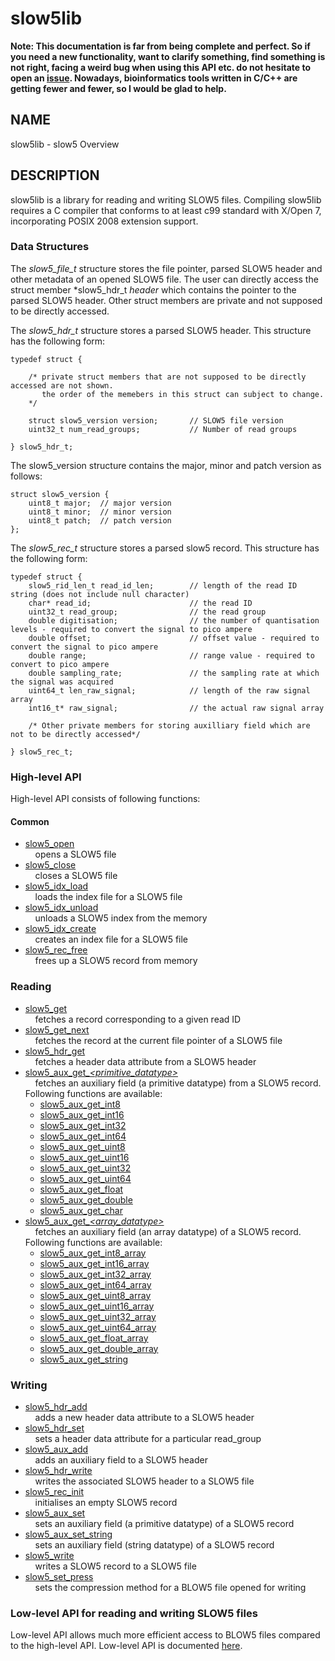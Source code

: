 # slow5lib

**Note: This documentation is far from being complete and perfect. So if you need a new functionality, want to clarify something, find something is not right, facing a weird bug when using this API etc. do not hesitate to open an [issue](https://github.com/hasindu2008/slow5lib/issues). Nowadays, bioinformatics tools written in C/C++ are getting fewer and fewer, so I would be glad to help.**

## NAME

slow5lib - slow5 Overview

## DESCRIPTION

slow5lib is a library for reading and writing SLOW5 files. Compiling slow5lib requires a C compiler that conforms to at least c99 standard with X/Open 7, incorporating POSIX 2008 extension support.

### Data Structures

The *slow5_file_t* structure stores the file pointer, parsed SLOW5 header and other metadata of an opened SLOW5 file.
The user can directly access the struct member *slow5_hdr_t *header* which contains the pointer to the parsed SLOW5 header.
Other struct members are private and not supposed to be directly accessed.

The *slow5_hdr_t* structure stores a parsed SLOW5 header. This structure has the following form:

```
typedef struct {

    /* private struct members that are not supposed to be directly accessed are not shown.
       the order of the memebers in this struct can subject to change.
    */

    struct slow5_version version;       // SLOW5 file version
    uint32_t num_read_groups;           // Number of read groups

} slow5_hdr_t;
```

The slow5_version structure contains the major, minor and patch version as follows:

```
struct slow5_version {
    uint8_t major;  // major version
    uint8_t minor;  // minor version
    uint8_t patch;  // patch version
};
```

The *slow5_rec_t* structure stores a parsed slow5 record. This structure has the following form:

```
typedef struct {
    slow5_rid_len_t read_id_len;        // length of the read ID string (does not include null character)
    char* read_id;                      // the read ID
    uint32_t read_group;                // the read group
    double digitisation;                // the number of quantisation levels - required to convert the signal to pico ampere
    double offset;                      // offset value - required to convert the signal to pico ampere
    double range;                       // range value - required to convert to pico ampere
    double sampling_rate;               // the sampling rate at which the signal was acquired
    uint64_t len_raw_signal;            // length of the raw signal array
    int16_t* raw_signal;                // the actual raw signal array

    /* Other private members for storing auxilliary field which are not to be directly accessed*/

} slow5_rec_t;
```


### High-level API

High-level API consists of following functions:

#### Common

* [slow5_open](slow5_open.md)<br/>
  &nbsp;&nbsp;&nbsp;&nbsp;opens a SLOW5 file
* [slow5_close](slow5_close.md)<br/>
  &nbsp;&nbsp;&nbsp;&nbsp;closes a  SLOW5 file
* [slow5_idx_load](slow5_idx_load.md)<br/>
  &nbsp;&nbsp;&nbsp;&nbsp;loads the index file for a SLOW5 file
* [slow5_idx_unload](slow5_idx_unload.md)<br/>
  &nbsp;&nbsp;&nbsp;&nbsp;unloads a SLOW5 index from the memory
* [slow5_idx_create](slow5_idx_create.md)<br/>
  &nbsp;&nbsp;&nbsp;&nbsp;creates an index file for a SLOW5 file
* [slow5_rec_free](slow5_rec_free.md)<br/>
  &nbsp;&nbsp;&nbsp;&nbsp;frees up a SLOW5 record from memory

### Reading
* [slow5_get](slow5_get.md)<br/>
  &nbsp;&nbsp;&nbsp;&nbsp;fetches a record corresponding to a given read ID
* [slow5_get_next](slow5_get_next.md)<br/>
  &nbsp;&nbsp;&nbsp;&nbsp;fetches the record at the current file pointer of a SLOW5 file
* [slow5_hdr_get](slow5_hdr_get.md)<br/>
  &nbsp;&nbsp;&nbsp;&nbsp;fetches a header data attribute from a SLOW5 header
* [slow5_aux_get\_*\<primitive_datatype\>*](slow5_aux_get.md)<br/>
  &nbsp;&nbsp;&nbsp;&nbsp;fetches an auxiliary field (a primitive datatype) from a SLOW5 record. Following functions are available:
    - [slow5_aux_get_int8](slow5_aux_get.md)
    - [slow5_aux_get_int16](slow5_aux_get.md)
    - [slow5_aux_get_int32](slow5_aux_get.md)
    - [slow5_aux_get_int64](slow5_aux_get.md)
    - [slow5_aux_get_uint8](slow5_aux_get.md)
    - [slow5_aux_get_uint16](slow5_aux_get.md)
    - [slow5_aux_get_uint32](slow5_aux_get.md)
    - [slow5_aux_get_uint64](slow5_aux_get.md)
    - [slow5_aux_get_float](slow5_aux_get.md)
    - [slow5_aux_get_double](slow5_aux_get.md)
    - [slow5_aux_get_char](slow5_aux_get.md)
*   [slow5_aux_get\_*\<array_datatype\>*](slow5_aux_get_array.md)<br/>
    &nbsp;&nbsp;&nbsp;&nbsp;fetches an auxiliary field (an array datatype) of a SLOW5 record. Following functions are available:
    * [slow5_aux_get_int8_array](slow5_aux_get_array.md)
    * [slow5_aux_get_int16_array](slow5_aux_get_array.md)
    * [slow5_aux_get_int32_array](slow5_aux_get_array.md)
    * [slow5_aux_get_int64_array](slow5_aux_get_array.md)
    * [slow5_aux_get_uint8_array](slow5_aux_get_array.md)
    * [slow5_aux_get_uint16_array](slow5_aux_get_array.md)
    * [slow5_aux_get_uint32_array](slow5_aux_get_array.md)
    * [slow5_aux_get_uint64_array](slow5_aux_get_array.md)
    * [slow5_aux_get_float_array](slow5_aux_get_array.md)
    * [slow5_aux_get_double_array](slow5_aux_get_array.md)
    * [slow5_aux_get_string](slow5_aux_get_array.md)

### Writing

* [slow5_hdr_add](slow5_hdr_add.md)<br/>
  &nbsp;&nbsp;&nbsp;&nbsp;adds a new header data attribute to a SLOW5 header
* [slow5_hdr_set](slow5_hdr_set.md)<br/>
  &nbsp;&nbsp;&nbsp;&nbsp;sets a header data attribute for a particular read_group
* [slow5_aux_add](slow5_aux_add.md)<br/>
  &nbsp;&nbsp;&nbsp;&nbsp;adds an auxiliary field to a SLOW5 header
* [slow5_hdr_write](slow5_hdr_write.md)<br/>
  &nbsp;&nbsp;&nbsp;&nbsp;writes the associated SLOW5 header to a SLOW5 file
* [slow5_rec_init](slow5_rec_init.md)<br/>
  &nbsp;&nbsp;&nbsp;&nbsp;initialises an empty SLOW5 record
* [slow5_aux_set](slow5_aux_set.md)<br/>
  &nbsp;&nbsp;&nbsp;&nbsp;sets an auxiliary field (a primitive datatype) of a SLOW5 record
* [slow5_aux_set_string](slow5_aux_set_string.md)<br/>
  &nbsp;&nbsp;&nbsp;&nbsp;sets an auxiliary field (string datatype) of a SLOW5 record
* [slow5_write](slow5_write.md)<br/>
  &nbsp;&nbsp;&nbsp;&nbsp;writes a SLOW5 record to a SLOW5 file
* [slow5_set_press](slow5_set_press.md)<br/>
  &nbsp;&nbsp;&nbsp;&nbsp;sets the compression method for a BLOW5 file opened for writing



### Low-level API for reading and writing SLOW5 files

Low-level API allows much more efficient access to BLOW5 files compared to the high-level API.  Low-level API is documented [here](slow5_low_level_api.md).




<!--
### Low-level API for reading and writing SLOW5 files
* [slow5_open_with](low_level_api/slow5_open_with.md)
    Open a SLOW5 file. User can specify the SLOW5 format.

adding read groups
setting different compression

-->